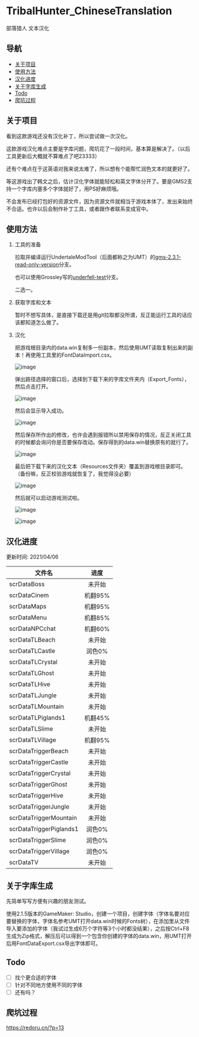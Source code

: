 # TribalHunter_ChineseTranslation
部落猎人 文本汉化

## 导航
- [关于项目](#关于项目)
- [使用方法](#使用方法)
- [汉化进度](#汉化进度)
- [关于字库生成](#关于字库生成)
- [Todo](#todo)
- [爬坑过程](#爬坑过程)

## 关于项目
看到这款游戏还没有汉化补丁，所以尝试做一次汉化。

这款游戏汉化难点主要是字库问题，爬坑花了一段时间，基本算是解决了。（以后工具更新后大概就不算难点了吧23333）

还有个难点在于这英语对我来说太难了，所以想有个能帮忙润色文本的就更好了。

等这游戏出了韩文之后，估计汉化字体就能轻松和英文字体分开了。要是GMS2支持一个字库内塞多个字体就好了，用PS好麻烦哦。

不会发布已经打包好的资源文件，因为资源文件就相当于游戏本体了，发出来始终不合适。也许以后会制作补丁工具，或者跟作者联系变成官中。

## 使用方法
1. 工具的准备

   拉取并编译运行UndertaleModTool（后面都称之为UMT）的[gms-2.3.1-read-only-version](https://github.com/krzys-h/UndertaleModTool/tree/gms-2.3.1-read-only-version)分支。
   
   也可以使用Grossley写的[underfell-test](https://github.com/Grossley/UndertaleModTool/tree/underfell-test)分支。
   
   二选一。
   
2. 获取字库和文本

   暂时不想写具体，是直接下载还是用git拉取都没所谓，反正能运行工具的话应该都知道怎么做了。
   
3. 汉化

   把游戏根目录内的data.win复制多一份副本，然后使用UMT读取复制出来的副本！再使用工具里的FontDataImport.csx。
   
   ![image](https://user-images.githubusercontent.com/12333564/113618690-9c7ca600-968a-11eb-94bd-32b39aff0c43.png)
   
   弹出路径选择的窗口后，选择到下载下来的字库文件夹内（Export_Fonts），然后点击打开。
   
   ![image](https://user-images.githubusercontent.com/12333564/113618648-8ff84d80-968a-11eb-96b4-76aa44105b08.png)
   
   然后会显示导入成功。
   
   ![image](https://user-images.githubusercontent.com/12333564/113618714-a4d4e100-968a-11eb-82af-4bbd5f59803f.png)
   
   然后保存所作出的修改，也许会遇到报错所以禁用保存的情况，反正关闭工具的时候都会询问你是否要保存改动。保存得到的data.win替换原有的就行了。
   
   ![image](https://user-images.githubusercontent.com/12333564/113618765-b4ecc080-968a-11eb-888a-18fdbc657f3e.png)
   
   最后把下载下来的汉化文本（Resources文件夹）覆盖到游戏根目录即可。（备份嘛，反正校验游戏就恢复了，我觉得没必要）
   
   ![image](https://user-images.githubusercontent.com/12333564/113618852-cc2bae00-968a-11eb-9fc5-fddb1855ace3.png)
   
   然后就可以启动游戏测试啦。
   
   ![image](https://user-images.githubusercontent.com/12333564/113619059-144ad080-968b-11eb-833f-b4de01d8bfeb.png)

   ![image](https://user-images.githubusercontent.com/12333564/113619217-4c521380-968b-11eb-87b8-9e5abf009519.png)
   
## 汉化进度
更新时间: 2021/04/06

文件名 | 进度
------|:------:
scrDataBoss | 未开始
scrDataCinem | 机翻95%
scrDataMaps | 机翻95%
scrDataMenu | 机翻85%
scrDataNPCchat | 机翻60%
scrDataTLBeach | 未开始
scrDataTLCastle | 润色0%
scrDataTLCrystal | 未开始
scrDataTLGhost | 未开始
scrDataTLHive | 未开始
scrDataTLJungle | 未开始
scrDataTLMountain | 未开始
scrDataTLPiglands1 | 机翻45%
scrDataTLSlime | 未开始
scrDataTLVillage | 机翻95%
scrDataTriggerBeach | 未开始
scrDataTriggerCastle | 未开始
scrDataTriggerCrystal | 未开始
scrDataTriggerGhost | 未开始
scrDataTriggerHive | 未开始
scrDataTriggerJungle | 未开始
scrDataTriggerMountain | 未开始
scrDataTriggerPiglands1 | 润色0%
scrDataTriggerSlime | 润色0%
scrDataTriggerVillage | 润色0%
scrDataTV | 未开始

## 关于字库生成
先简单写写方便有兴趣的朋友测试。

使用2.1.5版本的GameMaker: Studio，创建一个项目，创建字体（字体名要对应要替换的字体，字体名参考UMT打开data.win时候的Fonts树），在添加里从文件导入要添加的字体（我试过生成6万个字符等3个小时都没结果），之后按Ctrl+F8生成为Zip格式，解压后可以得到一个包含你创建的字体的data.win，用UMT打开后用FontDataExport.csx导出字体即可。

## Todo
- [ ] 找个更合适的字体
- [ ] 针对不同地方使用不同的字体
- [ ] 还有吗？

## 爬坑过程
https://redoru.cn/?p=13
